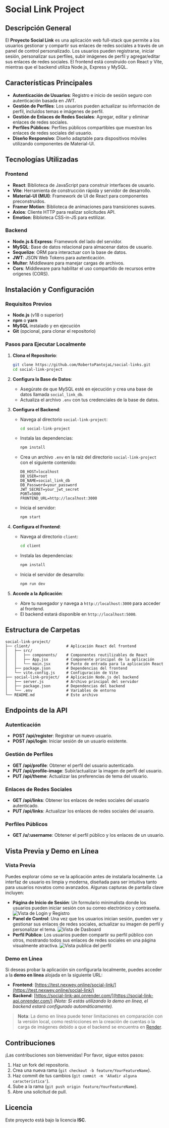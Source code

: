 
# Social Link Project

## Descripción General
El **Proyecto Social Link** es una aplicación web full-stack que permite a los usuarios gestionar y compartir sus enlaces de redes sociales a través de un panel de control personalizado. Los usuarios pueden registrarse, iniciar sesión, personalizar sus perfiles, subir imágenes de perfil y agregar/editar sus enlaces de redes sociales. El frontend está construido con React y Vite, mientras que el backend utiliza Node.js, Express y MySQL.

## Características Principales
- **Autenticación de Usuarios**: Registro e inicio de sesión seguro con autenticación basada en JWT.
- **Gestión de Perfiles**: Los usuarios pueden actualizar su información de perfil, incluidos temas e imágenes de perfil.
- **Gestión de Enlaces de Redes Sociales**: Agregar, editar y eliminar enlaces de redes sociales.
- **Perfiles Públicos**: Perfiles públicos compartibles que muestran los enlaces de redes sociales del usuario.
- **Diseño Responsivo**: Diseño adaptable para dispositivos móviles utilizando componentes de Material-UI.

## Tecnologías Utilizadas

### Frontend
- **React**: Biblioteca de JavaScript para construir interfaces de usuario.
- **Vite**: Herramienta de construcción rápida y servidor de desarrollo.
- **Material-UI (MUI)**: Framework de UI de React para componentes preconstruidos.
- **Framer Motion**: Biblioteca de animaciones para transiciones suaves.
- **Axios**: Cliente HTTP para realizar solicitudes API.
- **Emotion**: Biblioteca CSS-in-JS para estilizar.

### Backend
- **Node.js & Express**: Framework del lado del servidor.
- **MySQL**: Base de datos relacional para almacenar datos de usuario.
- **Sequelize**: ORM para interactuar con la base de datos.
- **JWT**: JSON Web Tokens para autenticación.
- **Multer**: Middleware para manejar cargas de archivos.
- **Cors**: Middleware para habilitar el uso compartido de recursos entre orígenes (CORS).

## Instalación y Configuración

### Requisitos Previos
- **Node.js** (v18 o superior)
- **npm** o **yarn**
- **MySQL** instalado y en ejecución
- **Git** (opcional, para clonar el repositorio)

### Pasos para Ejecutar Localmente

1. **Clona el Repositorio**:
   ```bash
   git clone https://github.com/RobertoPantojaL/social-links.git
   cd social-link-project
   ```

2. **Configura la Base de Datos**:
   - Asegúrate de que MySQL esté en ejecución y crea una base de datos llamada `social_link_db`.
   - Actualiza el archivo `.env` con tus credenciales de la base de datos.

3. **Configura el Backend**:
   - Navega al directorio `social-link-project`:
     ```bash
     cd social-link-project
     ```
   - Instala las dependencias:
     ```bash
     npm install
     ```
   - Crea un archivo `.env` en la raíz del directorio `social-link-project` con el siguiente contenido:
     ```env
     DB_HOST=localhost
     DB_USER=root
     DB_NAME=social_link_db
     DB_Password=your_password
     JWT_SECRET=your_jwt_secret
     PORT=5000
     FRONTEND_URL=http://localhost:3000
     ```
   - Inicia el servidor:
     ```bash
     npm start
     ```

4. **Configura el Frontend**:
   - Navega al directorio `client`:
     ```bash
     cd client
     ```
   - Instala las dependencias:
     ```bash
     npm install
     ```
   - Inicia el servidor de desarrollo:
     ```bash
     npm run dev
     ```

5. **Accede a la Aplicación**:
   - Abre tu navegador y navega a `http://localhost:3000` para acceder al frontend.
   - El backend estará disponible en `http://localhost:5000`.

## Estructura de Carpetas
```
social-link-project/
├── client/                # Aplicación React del frontend
│   ├── src/
│   │   ├── components/    # Componentes reutilizables de React
│   │   ├── App.jsx        # Componente principal de la aplicación
│   │   └── main.jsx       # Punto de entrada para la aplicación React
│   ├── package.json       # Dependencias del frontend
│   └── vite.config.js     # Configuración de Vite
├── social-link-project/   # Aplicación Node.js del backend
│   ├── server.js          # Archivo principal del servidor
│   ├── package.json       # Dependencias del backend
│   └── .env               # Variables de entorno
└── README.md              # Este archivo
```

## Endpoints de la API

### Autenticación
- **POST /api/register**: Registrar un nuevo usuario.
- **POST /api/login**: Iniciar sesión de un usuario existente.

### Gestión de Perfiles
- **GET /api/profile**: Obtener el perfil del usuario autenticado.
- **PUT /api/profile-image**: Subir/actualizar la imagen de perfil del usuario.
- **PUT /api/theme**: Actualizar las preferencias de tema del usuario.

### Enlaces de Redes Sociales
- **GET /api/links**: Obtener los enlaces de redes sociales del usuario autenticado.
- **PUT /api/links**: Actualizar los enlaces de redes sociales del usuario.

### Perfiles Públicos
- **GET /u/:username**: Obtener el perfil público y los enlaces de un usuario.

## Vista Previa y Demo en Línea

### Vista Previa
Puedes explorar cómo se ve la aplicación antes de instalarla localmente. La interfaz de usuario es limpia y moderna, diseñada para ser intuitiva tanto para usuarios novatos como avanzados. Algunas capturas de pantalla clave incluyen:
- **Página de Inicio de Sesión**: Un formulario minimalista donde los usuarios pueden iniciar sesión con su correo electrónico y contraseña.
![Vista de Login y Registro](./logregviews.png)
- **Panel de Control**: Una vez que los usuarios inician sesión, pueden ver y gestionar sus enlaces de redes sociales, actualizar su imagen de perfil y personalizar el tema.
![Vista de Dasboard](./dashboardview.png)
- **Perfil Público**: Los usuarios pueden compartir su perfil público con otros, mostrando todos sus enlaces de redes sociales en una página visualmente atractiva.
![Vista publica del perfil](./publicview.png)

### Demo en Línea
Si deseas probar la aplicación sin configurarla localmente, puedes acceder a la **demo en línea** alojada en la siguiente URL:
- **Frontend**: [https://test.nexwey.online/social-link/](https://test.nexwey.online/social-link/)
- **Backend**: [https://social-link-api.onrender.com/](https://social-link-api.onrender.com/) *(Nota: Si estás utilizando la demo en línea, el backend estará configurado automáticamente).*

> **Nota**: La demo en línea puede tener limitaciones en comparación con la versión local, como restricciones en la creación de cuentas o la carga de imágenes debido a que el backend se encuentra en [Render](https://render.com/).

## Contribuciones
¡Las contribuciones son bienvenidas! Por favor, sigue estos pasos:
1. Haz un fork del repositorio.
2. Crea una nueva rama (`git checkout -b feature/YourFeatureName`).
3. Haz commit de tus cambios (`git commit -m 'Añadir alguna característica'`).
4. Sube a la rama (`git push origin feature/YourFeatureName`).
5. Abre una solicitud de pull.

## Licencia
Este proyecto está bajo la licencia **ISC**.

